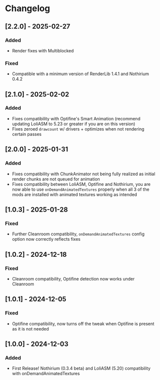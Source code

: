 # Changelog

## [2.2.0] - 2025-02-27

### Added
- Render fixes with Multiblocked

### Fixed
- Compatible with a minimum version of RenderLib 1.4.1 and Nothirium 0.4.2

## [2.1.0] - 2025-02-02

### Added
- Fixes compatibility with Optifine's Smart Animation (recommend updating LoliASM to 5.23 or greater if you are on this version)
- Fixes zeroed `drawcount` w/ drivers + optimizes when not rendering certain passes

## [2.0.0] - 2025-01-31

### Added
- Fixes compatibility with ChunkAnimator not being fully realized as initial render chunks are not queued for animation
- Fixes compatibility between LoliASM, Optifine and Nothirium, you are now able to use `onDemandAnimatedTextures` properly when all 3 of the mods are installed with animated textures working as intended

## [1.0.3] - 2025-01-28

### Fixed
- Further Cleanroom compatibility, `onDemandAnimatedTextures` config option now correctly reflects fixes

## [1.0.2] - 2024-12-18

### Fixed
- Cleanroom compatibility, Optifine detection now works under Cleanroom

## [1.0.1] - 2024-12-05

### Fixed
- Optifine compatibility, now turns off the tweak when Optifine is present as it is not needed

## [1.0.0] - 2024-12-03

### Added
- First Release! Nothirium (0.3.4 beta) and LoliASM (5.20) compatibility with onDemandAnimatedTextures